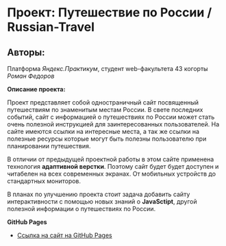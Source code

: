 # Проект: Путешествие по России / Russian-Travel

## Авторы: 
Платформа *Яндекс.Практикум*, студент web-факультета 43 когорты *Роман Федоров*

**Описание проекта:**

Проект представляет собой одностраничный сайт посвященный путешествиям по знаменитым местам России. В свете последних событий, сайт с информацией о путешествиях по России может стать очень полезной инструкцией для заинтересованных пользователей. На сайте имеются ссылки на интересные места, а так же ссылки на полезные ресурсы которые могут быть полезны пользователю при планировании путешествия.

В отличии от предыдущей проектной работы в этом сайте применена технология __адаптивной верстки__. Поэтому сайт будет будет доступен и читабелен на всех современных экранах. От мобильных устройств до стандартных мониторов.

В планах по улучшению проекта стоит задача добавить сайту интерактивности с помощью новых знаний о __JavaSctipt__, другой полезной информации о путешествиях по России.

**GitHub Pages**

* [Ссылка на cайт на GitHub Pages](https://www.figma.com/file/5S2WSbEFL6awjVWJ0NWL8Q/Sprint-3_-Russia-_-desktop-mobile?node-id=28503%3A0)


